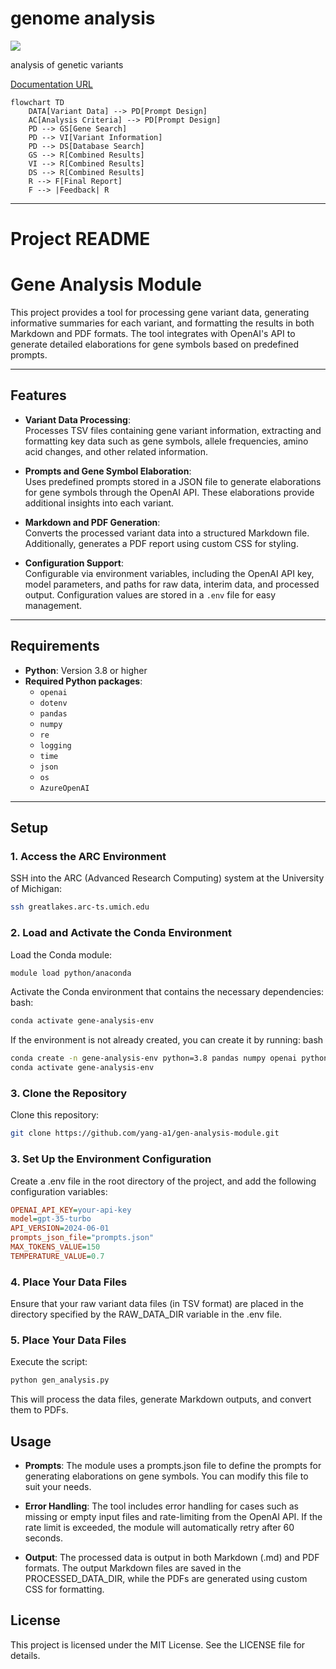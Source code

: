 # genome analysis

<a target="_blank" href="https://cookiecutter-data-science.drivendata.org/">
    <img src="https://img.shields.io/badge/CCDS-Project%20template-328F97?logo=cookiecutter" />
</a>

analysis of genetic variants


[Documentation URL](https://yang-a1.github.io/gen_analysis/)

```mermaid
flowchart TD
    DATA[Variant Data] --> PD[Prompt Design]
    AC[Analysis Criteria] --> PD[Prompt Design]
    PD --> GS[Gene Search]
    PD --> VI[Variant Information]
    PD --> DS[Database Search]
    GS --> R[Combined Results]
    VI --> R[Combined Results]
    DS --> R[Combined Results]
    R --> F[Final Report]
    F --> |Feedback| R
```



--------

# Project README

# Gene Analysis Module

This project provides a tool for processing gene variant data, generating informative summaries for each variant, and formatting the results in both Markdown and PDF formats. The tool integrates with OpenAI's API to generate detailed elaborations for gene symbols based on predefined prompts.

---

## Features

- **Variant Data Processing**:  
  Processes TSV files containing gene variant information, extracting and formatting key data such as gene symbols, allele frequencies, amino acid changes, and other related information.

- **Prompts and Gene Symbol Elaboration**:  
  Uses predefined prompts stored in a JSON file to generate elaborations for gene symbols through the OpenAI API. These elaborations provide additional insights into each variant.

- **Markdown and PDF Generation**:  
  Converts the processed variant data into a structured Markdown file. Additionally, generates a PDF report using custom CSS for styling.

- **Configuration Support**:  
  Configurable via environment variables, including the OpenAI API key, model parameters, and paths for raw data, interim data, and processed output. Configuration values are stored in a `.env` file for easy management.

---

## Requirements

- **Python**: Version 3.8 or higher  
- **Required Python packages**:
  - `openai`
  - `dotenv`
  - `pandas`
  - `numpy`
  - `re`
  - `logging`
  - `time`
  - `json`
  - `os`
  - `AzureOpenAI`

---

## Setup

### 1. Access the ARC Environment

SSH into the ARC (Advanced Research Computing) system at the University of Michigan:

```bash
ssh greatlakes.arc-ts.umich.edu
```
### 2. Load and Activate the Conda Environment

Load the Conda module:

```bash
module load python/anaconda
```
Activate the Conda environment that contains the necessary dependencies:
bash:

```bash
conda activate gene-analysis-env
```
If the environment is not already created, you can create it by running:
bash

```bash
conda create -n gene-analysis-env python=3.8 pandas numpy openai python-dotenv
conda activate gene-analysis-env
```
### 3. Clone the Repository

Clone this repository:
```bash
git clone https://github.com/yang-a1/gen-analysis-module.git
```
### 3. Set Up the Environment Configuration

Create a .env file in the root directory of the project, and add the following configuration variables:
```ini
OPENAI_API_KEY=your-api-key
model=gpt-35-turbo
API_VERSION=2024-06-01
prompts_json_file="prompts.json"
MAX_TOKENS_VALUE=150
TEMPERATURE_VALUE=0.7
```
### 4. Place Your Data Files
Ensure that your raw variant data files (in TSV format) are placed in the directory specified by the RAW_DATA_DIR variable in the .env file.

### 5. Place Your Data Files

Execute the script:

```bash
python gen_analysis.py
```
This will process the data files, generate Markdown outputs, and convert them to PDFs.

## Usage
- **Prompts**: 
    The module uses a prompts.json file to define the prompts for generating elaborations on gene symbols. You can modify this file to suit your needs.

- **Error Handling**: 
    The tool includes error handling for cases such as missing or empty input files and rate-limiting from the OpenAI API. If the rate limit is exceeded, the module will automatically retry after 60 seconds.

- **Output**:
    The processed data is output in both Markdown (.md) and PDF formats. The output Markdown files are saved in the PROCESSED_DATA_DIR, while the PDFs are generated using custom CSS for formatting.

## License
This project is licensed under the MIT License. See the LICENSE file for details.